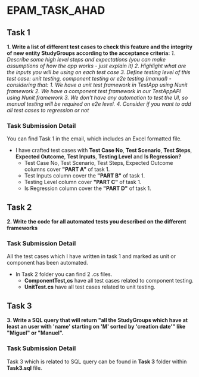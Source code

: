 # EPAM_TASK_AHAD

## Task 1
**1.	Write a list of different test cases to check this feature and the integrity of new entity StudyGroups according to the acceptance criteria:**
      *1. Describe some high level steps and expectations (you can make assumptions of how the app works - just explain it)
      2. Highlight what are the inputs you will be using on each test case
      3. Define testing level of this test case: unit testing, component testing or e2e testing (manual) - considering that:
            1. We have a unit test framework in TestApp using Nunit framework
            2. We have a component test framework in our TestAppAPI using Nunit framework
            3. We don't have any automation to test the UI, so manual testing will be required on e2e level.
      4. Consider if you want to add all test cases to regression or not*

### Task Submission Detail
You can find Task 1 in the email, which includes an Excel formatted file.
* I have crafted test cases with **Test Case No**, **Test Scenario**, **Test Steps**, **Expected Outcome**, **Test Inputs**, **Testing Level** and **Is Regression?**
  * Test Case No, Test Scenario, Test Steps, Expected Outcome columns cover **"PART A"** of task 1.
  * Test Inputs column cover the **"PART B"** of task 1.
  * Testing Level column cover **"PART C"** of task 1.
  * Is Regression column cover the **"PART D"** of task 1.

## Task 2
**2. Write the code for all automated tests you described on the different frameworks**

### Task Submission Detail
All the test cases which I have written in task 1 and marked as unit or component has been automated.
* In Task 2 folder you can find 2 .cs files.
  * **ComponentTest,cs** have all test cases related to component testing.
  * **UnitTest.cs** have all test cases related to unit testing.

## Task 3
**3. Write a SQL query that will return "all the StudyGroups which have at least an user with 'name' starting on 'M' sorted by 'creation date'" like "Miguel" or "Manuel".**

### Task Submission Detail
Task 3 which is related to SQL query can be found in **Task 3** folder within **Task3.sql** file.
